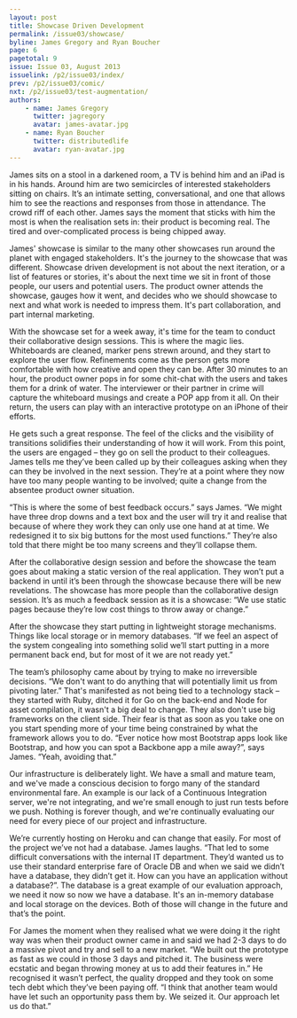 ```yaml
---
layout: post
title: Showcase Driven Development
permalink: /issue03/showcase/
byline: James Gregory and Ryan Boucher
page: 6
pagetotal: 9
issue: Issue 03, August 2013
issuelink: /p2/issue03/index/
prev: /p2/issue03/comic/
nxt: /p2/issue03/test-augmentation/
authors:
    - name: James Gregory
      twitter: jagregory
      avatar: james-avatar.jpg
    - name: Ryan Boucher
      twitter: distributedlife
      avatar: ryan-avatar.jpg
---
```

James sits on a stool in a darkened room, a TV is behind him and an iPad is in his hands. Around him are two semicircles of interested stakeholders sitting on chairs. It’s an intimate setting, conversational, and one that allows him to see the reactions and responses from those in attendance. The crowd riff of each other. James says the moment that sticks with him the most is when the realisation sets in: their product is becoming real. The tired and over-complicated process is being chipped away.

James' showcase is similar to the many other showcases run around the planet with engaged stakeholders. It's the journey to the showcase that was different. Showcase driven development is not about the next iteration, or a list of features or stories, it's about the next time we sit in front of those people, our users and potential users. The product owner attends the showcase, gauges how it went, and decides who we should showcase to next and what work is needed to impress them. It's part collaboration, and part internal marketing.

With the showcase set for a week away, it's time for the team to conduct their collaborative design sessions. This is where the magic lies. Whiteboards are cleaned, marker pens strewn around, and they start to explore the user flow. Refinements come as the person gets more comfortable with how creative and open they can be. After 30 minutes to an hour, the product owner pops in for some chit-chat with the users and takes them for a drink of water. The interviewer or their partner in crime will capture the whiteboard musings and create a POP app from it all. On their return, the users can play with an interactive prototype on an iPhone of their efforts.

He gets such a great response. The feel of the clicks and the visibility of transitions solidifies their understanding of how it will work. From this point, the users are engaged – they go on sell the product to their colleagues. James tells me they’ve been called up by their colleagues asking when they can they be involved in the next session. They’re at a point where they now have too many people wanting to be involved; quite a change from the absentee product owner situation.

“This is where the some of best feedback occurs.” says James. “We might have three drop downs and a text box and the user will try it and realise that because of where they work they can only use one hand at at time. We redesigned it to six big buttons for the most used functions.” They’re also told that there might be too many screens and they’ll collapse them. 

After the collaborative design session and before the showcase the team goes about making a static version of the real application. They won’t put a backend in until it’s been through the showcase because there will be new revelations. The showcase has more people than the collaborative design session. It’s as much a feedback session as it is a showcase: “We use static pages because they’re low cost things to throw away or change.”

After the showcase they start putting in lightweight storage mechanisms. Things like local storage or in memory databases. “If we feel an aspect of the system congealing into something solid we’ll start putting in a more permanent back end, but for most of it we are not ready yet.”

The team’s philosophy came about by trying to make no irreversible decisions. “We don't want to do anything that will potentially limit us from pivoting later.” That's manifested as not being tied to a technology stack –they started with Ruby, ditched it for Go on the back-end and Node for asset compilation, it wasn't a big deal to change. They also don't use big frameworks on the client side. Their fear is that as soon as you take one on you start spending more of your time being constrained by what the framework allows you to do. “Ever notice how most Bootstrap apps look like Bootstrap, and how you can spot a Backbone app a mile away?”, says James. “Yeah, avoiding that.”

Our infrastructure is deliberately light. We have a small and mature team, and we've made a conscious decision to forgo many of the standard environmental fare. An example is our lack of a Continuous Integration server, we're not integrating, and we're small enough to just run tests before we push. Nothing is forever though, and we're continually evaluating our need for every piece of our project and infrastructure.

We’re currently hosting on Heroku and can change that easily. For most of the project we’ve not had a database. James laughs. “That led to some difficult conversations with the internal IT department. They’d wanted us to use their standard enterprise fare of Oracle DB and when we said we didn’t have a database, they didn’t get it. How can you have an application without a database?”. The database is a great example of our evaluation approach, we need it now so now we have a database. It's an in-memory database and local storage on the devices. Both of those will change in the future and that’s the point.

For James the moment when they realised what we were doing it the right way was when their product owner came in and said we had 2-3 days to do a massive pivot and try and sell to a new market. “We built out the prototype as fast as we could in those 3 days and pitched it. The business were ecstatic and began throwing money at us to add their features in.” He recognised it wasn’t perfect, the quality dropped and they took on some tech debt which they’ve been paying off. “I think that another team would have let such an opportunity pass them by. We seized it. Our approach let us do that.”
